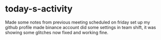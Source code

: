 # today-s-activity
Made some notes from previous meeting scheduled on friday 
set up my github profile 
made binance account 
did some settings in team shift, it was showing some glitches now fixed and working fine.
